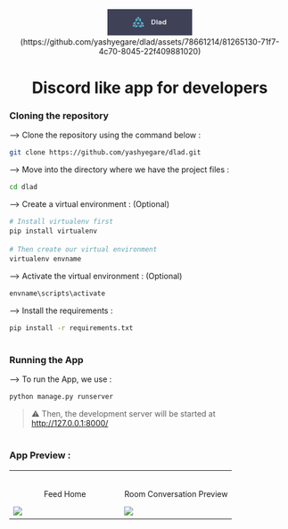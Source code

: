 <div align="center">
<img width="30%" src="https://github.com/yashyegare/content/blob/main/images/dlad-logo.png">
(https://github.com/yashyegare/dlad/assets/78661214/81265130-71f7-4c70-8045-22f409881020)






# Discord like app for developers
</div>

### Cloning the repository

--> Clone the repository using the command below :
```bash
git clone https://github.com/yashyegare/dlad.git

```

--> Move into the directory where we have the project files : 
```bash
cd dlad

```

--> Create a virtual environment : (Optional)
```bash
# Install virtualenv first
pip install virtualenv

# Then create our virtual environment
virtualenv envname

```

--> Activate the virtual environment : (Optional)
```bash
envname\scripts\activate

```

--> Install the requirements :
```bash
pip install -r requirements.txt

```

#

### Running the App

--> To run the App, we use :
```bash
python manage.py runserver

```

> ⚠ Then, the development server will be started at http://127.0.0.1:8000/

#

### App Preview :

<table width="100%"> 
<tr>
<td width="50%">      
&nbsp; 
<br>
<p align="center">
  Feed Home
</p>
<img src="https://github.com/yashyegare/images/blob/main/dlad-1.png">
</td> 
<td width="50%">
<br>
<p align="center">
  Room Conversation Preview
</p>
<img src="https://github.com/yashyegare/images/blob/main/dlad-2.png">  
</td>
</table>

